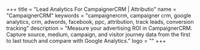 +++
title = "Lead Analytics For CampaignerCRM | Attributio"
name = "CampaignerCRM"
keywords = "campaignercrm, campaigner crm, google analytics, crm, adwords, facebook, ppc, attribution, track leads, conversion tracking"
description = "Measure your advertising ROI in CampaignerCRM. Capture source, medium, campaign, and visitor journey data from the first to last touch and compare with Google Analytics."
logo = ""
+++
